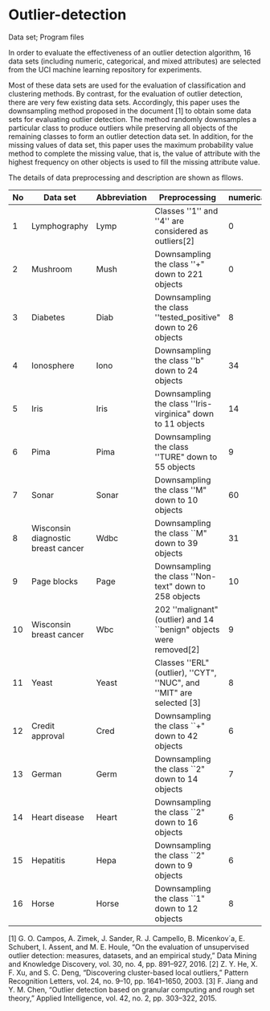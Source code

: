 # Outlier-detection
Data set; Program files

In order to evaluate the effectiveness of an outlier detection algorithm, 16 data sets (including numeric, categorical, and mixed attributes) are selected from the UCI machine learning repository for experiments.

Most of these data sets are used for the evaluation of classification and clustering methods. By contrast, for the evaluation of outlier detection, there are very few existing data sets. Accordingly, this paper uses the downsampling method proposed in the document [1] to obtain some data sets for evaluating outlier detection. The method randomly downsamples a particular class to produce outliers while preserving all objects of the remaining classes to form an outlier detection data set. In addition, for the missing values of data set, this paper uses the maximum probability value method to complete the missing value, that is, the value of attribute with the highest frequency on other objects is used to fill the missing attribute value.

The details of data preprocessing and description are shown as fllows.

| No | Data set | Abbreviation | Preprocessing | numerical | categorical | Oulier | Normal | 
| -------- |-------- |-------- |-------- |-------- | -------- | --------| -------- |
|  1  | Lymphography | Lymp | Classes ''1'' and ''4'' are considered as outliers[2] | 0 | 8 | 6 | 142 |  
| 2| Mushroom|Mush| Downsampling the class ''+" down to 221 objects | 0|22|221|4208| 
| 3| Diabetes|Diab| Downsampling the class ''tested\_positive" down to 26 objects |8|0|26|500|
|4| Ionosphere|Iono| Downsampling the class ''b" down to 24 objects |34|0|24|225|
| 5| Iris|Iris| Downsampling the class ''Iris-virginica" down to 11 objects |14|0|11|100| 
| 6| Pima|Pima| Downsampling the class ''TURE" down to 55 objects |9|0|55|500| 
| 7| Sonar|Sonar| Downsampling the class ''M" down to 10 objects|60|0|10|97|  
| 8| Wisconsin diagnostic breast cancer|Wdbc| Downsampling the class ``M" down to 39 objects | 31|0|39|357|
| 9| Page blocks|Page| Downsampling the class ''Non-text" down to 258 objects |10|0|258|4913|
| 10| Wisconsin breast cancer|Wbc|202 ''malignant" (outlier) and 14 ``benign" objects were removed[2] | 9|0|39|444|
|  11| Yeast|Yeast|Classes ''ERL" (outlier), ''CYT", ''NUC", and ''MIT" are selected [3]|8|0|5|1136|
| 12| Credit approval|Cred| Downsampling the class ``+" down to 42 objects|6|9|42|383|
| 13| German|Germ| Downsampling the class ``2" down to 14 objects|7|13|14|700|
|  14| Heart disease |Heart| Downsampling the class ``2" down to 16 objects| 6|7|16|150|
| 15| Hepatitis |Hepa| Downsampling the class ``2" down to 9 objects |6|13|9|85|
|16| Horse |Horse| Downsampling the class ``1" down to 12 objects|8|19|12|244|


[1] G. O. Campos, A. Zimek, J. Sander, R. J. Campello, B. Micenkov´a, E. Schubert, I. Assent, and M. E. Houle, “On the evaluation of unsupervised outlier detection: measures, datasets, and an empirical study,” Data Mining and Knowledge Discovery, vol. 30, no. 4, pp. 891–927, 2016.
[2] Z. Y. He, X. F. Xu, and S. C. Deng, “Discovering cluster-based local outliers,” Pattern Recognition Letters, vol. 24, no. 9–10, pp. 1641–1650, 2003.
[3] F. Jiang and Y. M. Chen, “Outlier detection based on granular computing and rough set theory,” Applied Intelligence, vol. 42, no. 2, pp. 303–322, 2015.
